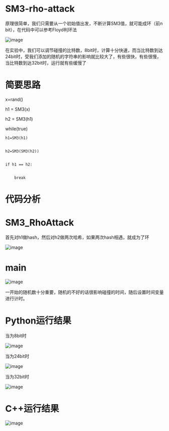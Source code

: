 # SM3-rho-attack
原理很简单，我们只需要从一个初始值出发，不断计算SM3值，就可能成环（前n bit），在代码中可以参考Floyd判环法


![image](https://user-images.githubusercontent.com/75195549/180798636-473eb919-4214-4648-b23f-630955c4fc2f.png)




在实验中，我们可以调节碰撞的比特数，8bit时，计算十分快速，而当比特数到达24bit时，受我们添加的随机的字符串的影响就比较大了，有些很快，有些很慢，当比特数到达32bit时，运行就有些缓慢了

# 简要思路
x=rand()


h1 = SM3(x)


h2 = SM3(h1)


while(true)


    h1=SM3(h1)
    
    
    h2=SM3(SM3(h2))
    
    
    if h1 == h2:
    
    
        break
        
      
# 代码分析
# SM3_RhoAttack
首先对h1做hash，然后对h2做两次哈希，如果两次hash相遇，就成为了环


![image](https://user-images.githubusercontent.com/75195549/181446080-18c42e16-df16-461c-b09a-7054c303a58e.png)


# main

![image](https://user-images.githubusercontent.com/75195549/181446458-1cbe6926-3dbc-4db5-8a38-b7a93a80ef38.png)


一开始的随机数十分重要，随机的不好的话很影响碰撞的时间，随后设置时间变量进行计时。

        
        
        
# Python运行结果

当为8bit时


![image](https://user-images.githubusercontent.com/75195549/179913684-1daf638a-d713-4787-99d7-1a0ead4e6456.png)


当为24bit时


![image](https://user-images.githubusercontent.com/75195549/179913755-3a8ddf84-9df3-4a85-bcc6-d042b369cab4.png)




当为32bit时



![image](https://user-images.githubusercontent.com/75195549/179913847-d0e58925-c4b9-428d-adef-28dc7f8482b2.png)




# C++运行结果

![image](https://user-images.githubusercontent.com/75195549/180800968-10396aca-6bf7-4593-ad79-4d2d214c9e7b.png)



